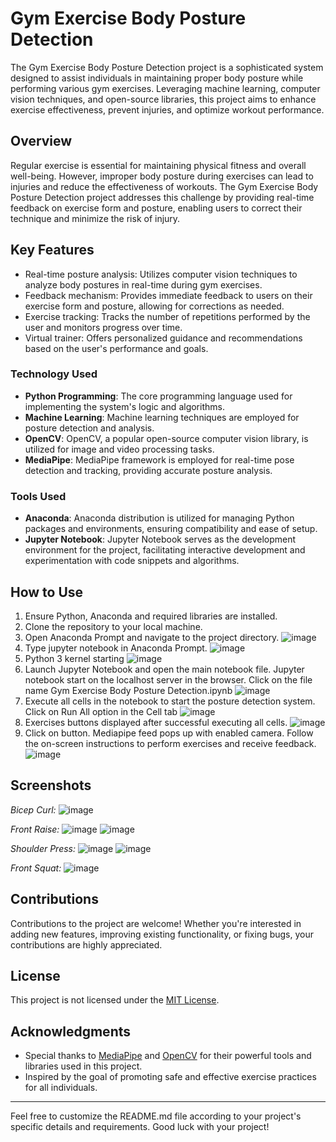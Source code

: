 # Gym Exercise Body Posture Detection

The Gym Exercise Body Posture Detection project is a sophisticated system designed to assist individuals in maintaining proper body posture while performing various gym exercises. Leveraging machine learning, computer vision techniques, and open-source libraries, this project aims to enhance exercise effectiveness, prevent injuries, and optimize workout performance.

## Overview

Regular exercise is essential for maintaining physical fitness and overall well-being. However, improper body posture during exercises can lead to injuries and reduce the effectiveness of workouts. The Gym Exercise Body Posture Detection project addresses this challenge by providing real-time feedback on exercise form and posture, enabling users to correct their technique and minimize the risk of injury.

## Key Features

- Real-time posture analysis: Utilizes computer vision techniques to analyze body postures in real-time during gym exercises.
- Feedback mechanism: Provides immediate feedback to users on their exercise form and posture, allowing for corrections as needed.
- Exercise tracking: Tracks the number of repetitions performed by the user and monitors progress over time.
- Virtual trainer: Offers personalized guidance and recommendations based on the user's performance and goals.


### Technology Used

- **Python Programming**: The core programming language used for implementing the system's logic and algorithms.
- **Machine Learning**: Machine learning techniques are employed for posture detection and analysis.
- **OpenCV**: OpenCV, a popular open-source computer vision library, is utilized for image and video processing tasks.
- **MediaPipe**: MediaPipe framework is employed for real-time pose detection and tracking, providing accurate posture analysis.

### Tools Used

- **Anaconda**: Anaconda distribution is utilized for managing Python packages and environments, ensuring compatibility and ease of setup.
- **Jupyter Notebook**: Jupyter Notebook serves as the development environment for the project, facilitating interactive development and experimentation with code snippets and algorithms.
 
## How to Use

1. Ensure Python, Anaconda and required libraries are installed.
2. Clone the repository to your local machine.
3. Open Anaconda Prompt and navigate to the project directory.
   ![image](https://github.com/surajkumar345678/Gym-Exercise-Body-Posture-Detection/assets/60316890/e651cad1-ac3a-4e2b-8d7b-8875a2ee32df)
4. Type jupyter notebook in Anaconda Prompt.
   ![image](https://github.com/surajkumar345678/Gym-Exercise-Body-Posture-Detection/assets/60316890/2aa6fbe3-e24c-40b5-a190-32c92102e777)
5. Python 3 kernel starting
   ![image](https://github.com/surajkumar345678/Gym-Exercise-Body-Posture-Detection/assets/60316890/fc152653-db1b-4d3f-8fb7-ccf80a037d98)
8. Launch Jupyter Notebook and open the main notebook file. Jupyter notebook start on the localhost server in the browser. Click on the file name Gym Exercise Body Posture Detection.ipynb
   ![image](https://github.com/surajkumar345678/Gym-Exercise-Body-Posture-Detection/assets/60316890/708cbb91-5729-440b-afff-25c67b479d42)
9. Execute all cells in the notebook to start the posture detection system. Click on Run All option in the Cell tab
   ![image](https://github.com/surajkumar345678/Gym-Exercise-Body-Posture-Detection/assets/60316890/3ba26fe7-b5c4-4625-a4f2-7f70ecaf4498)
10. Exercises buttons displayed after successful executing all cells.
    ![image](https://github.com/surajkumar345678/Gym-Exercise-Body-Posture-Detection/assets/60316890/415b774b-2fb0-49b4-aaad-64046108efc5)
12. Click on button. Mediapipe feed pops up with enabled camera. Follow the on-screen instructions to perform exercises and receive feedback.
    ![image](https://github.com/surajkumar345678/Gym-Exercise-Body-Posture-Detection/assets/60316890/b734dc8d-6ebd-44c0-b635-3bfee204d820)

## Screenshots
*Bicep Curl:*
![image](https://github.com/surajkumar345678/Gym-Exercise-Body-Posture-Detection/assets/60316890/dd9c4758-20c4-46be-930b-eeaa19f7364a)


*Front Raise:*
![image](https://github.com/surajkumar345678/Gym-Exercise-Body-Posture-Detection/assets/60316890/494708e8-ac75-460c-8881-f3c024146bc6)
![image](https://github.com/surajkumar345678/Gym-Exercise-Body-Posture-Detection/assets/60316890/d677adf3-8c5f-41fa-ad8a-5e615a86ce66)


*Shoulder Press:*
![image](https://github.com/surajkumar345678/Gym-Exercise-Body-Posture-Detection/assets/60316890/55493cd1-fda2-499b-8f99-a64a3fe43f71)
![image](https://github.com/surajkumar345678/Gym-Exercise-Body-Posture-Detection/assets/60316890/23e96f0e-99c4-4194-826a-34a9bf228eb1)


*Front Squat:*
![image](https://github.com/surajkumar345678/Gym-Exercise-Body-Posture-Detection/assets/60316890/35f397c6-a647-491b-aef8-ec3dfb943e0e)


## Contributions

Contributions to the project are welcome! Whether you're interested in adding new features, improving existing functionality, or fixing bugs, your contributions are highly appreciated. 

## License

This project is not licensed under the [MIT License](LICENSE).

## Acknowledgments

- Special thanks to [MediaPipe](https://mediapipe.dev/) and [OpenCV](https://opencv.org/) for their powerful tools and libraries used in this project.
- Inspired by the goal of promoting safe and effective exercise practices for all individuals.
---

Feel free to customize the README.md file according to your project's specific details and requirements. Good luck with your project!

